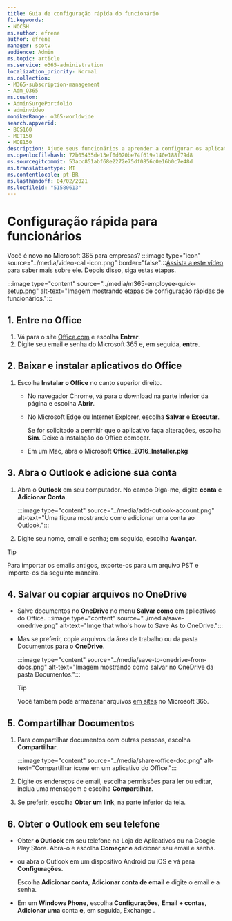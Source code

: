 ```yaml
---
title: Guia de configuração rápida do funcionário
f1.keywords:
- NOCSH
ms.author: efrene
author: efrene
manager: scotv
audience: Admin
ms.topic: article
ms.service: o365-administration
localization_priority: Normal
ms.collection:
- M365-subscription-management
- Adm_O365
ms.custom:
- AdminSurgePortfolio
- adminvideo
monikerRange: o365-worldwide
search.appverid:
- BCS160
- MET150
- MOE150
description: Ajude seus funcionários a aprender a configurar os aplicativos do Office que eles têm com o Microsoft 365 Business Premium.
ms.openlocfilehash: 72b05435de13ef0d020be74f619a140e188f79d8
ms.sourcegitcommit: 53acc851abf68e2272e75df0856c0e16b0c7e48d
ms.translationtype: MT
ms.contentlocale: pt-BR
ms.lasthandoff: 04/02/2021
ms.locfileid: "51580613"
---
```

# <a name="employee-quick-setup"></a>Configuração rápida para funcionários

Você é novo no Microsoft 365 para empresas? :::image type="icon" source="../media/video-call-icon.png" border="false":::[Assista a este vídeo](https://support.microsoft.com/office/d6466f0d-5d13-464a-adcb-00906ae87029) para saber mais sobre ele. Depois disso, siga estas etapas.

:::image type="content" source="../media/m365-employee-quick-setup.png" alt-text="Imagem mostrando etapas de configuração rápidas de funcionários.":::

## <a name="1-sign-in-to-office"></a>1. Entre no Office

1. Vá para o site [Office.com](https://office.com) e escolha **Entrar**.
1. Digite seu email e senha do Microsoft 365 e, em seguida, **entre**.

## <a name="2-download-and-install-office-apps"></a>2. Baixar e instalar aplicativos do Office

1. Escolha **Instalar o Office** no canto superior direito.
    - No navegador Chrome, vá para o download na parte inferior da página e escolha **Abrir**.
    - No Microsoft Edge ou Internet Explorer, escolha **Salvar** e **Executar**.
    
        Se for solicitado a permitir que o aplicativo faça alterações, escolha **Sim**. Deixe a instalação do Office começar.
    - Em um Mac, abra o Microsoft **Office_2016_Installer.pkg**

## <a name="3-open-outlook-and-add-your-account"></a>3. Abra o Outlook e adicione sua conta

1. Abra o **Outlook** em seu computador. No campo Diga-me, digite **conta** e **Adicionar Conta**.

    :::image type="content" source="../media/add-outlook-account.png" alt-text="Uma figura mostrando como adicionar uma conta ao Outlook.":::

1. Digite seu nome, email e senha; em seguida, escolha **Avançar**.

> [!TIP]
> Para importar os emails antigos, exporte-os para um arquivo PST e importe-os da seguinte maneira.

## <a name="4-save-or-copy-files-to-onedrive"></a>4. Salvar ou copiar arquivos no OneDrive

- Salve documentos no **OneDrive** no menu **Salvar como** em aplicativos do Office.
    :::image type="content" source="../media/save-onedrive.png" alt-text="Imge that who's how to Save As to OneDrive.":::

- Mas se preferir, copie arquivos da área de trabalho ou da pasta Documentos para o **OneDrive**.

    :::image type="content" source="../media/save-to-onedrive-from-docs.png" alt-text="Imagem mostrando como salvar no OneDrive da pasta Documentos.":::

    > [!TIP]
    > Você também pode armazenar arquivos [em sites](https://support.microsoft.com/office/d18d21a0-1f9f-4f6c-ac45-d52afa0a4a2e) no Microsoft 365.

## <a name="5-share-documents"></a>5. Compartilhar Documentos

1. Para compartilhar documentos com outras pessoas, escolha **Compartilhar**.

    :::image type="content" source="../media/share-office-doc.png" alt-text="Compartilhar ícone em um aplicativo do Office.":::

1. Digite os endereços de email, escolha permissões para ler ou editar, inclua uma mensagem e escolha **Compartilhar**.
1. Se preferir, escolha **Obter um link**, na parte inferior da tela.

## <a name="6-get-outlook-on-your-phone"></a>6. Obter o Outlook em seu telefone

- Obter **o Outlook** em seu telefone na Loja de Aplicativos ou na Google Play Store. Abra-o e escolha **Começar e** adicionar seu email e senha.
- ou abra o Outlook em um dispositivo Android ou iOS e vá para **Configurações**.

    Escolha **Adicionar conta**, **Adicionar conta de email** e digite o email e a senha.
- Em um **Windows Phone,** escolha **Configurações,** **Email + contas,** **Adicionar uma** conta **e,** em seguida, Exchange .